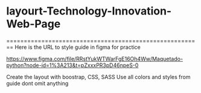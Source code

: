 # layourt-Technology-Innovation-Web-Page
========================================================
Here is the URL to style guide in figma for practice

https://www.figma.com/file/RRstYukWTWarFgE16Oh4Ww/Maquetado-python?node-id=1%3A213&t=pZxxxPR3pD46npeS-0

Create the layout with boostrap, CSS, SASS 
Use all colors and styles from guide dont omit anything
